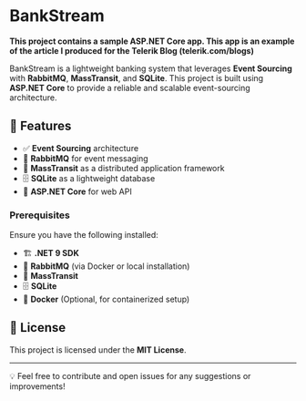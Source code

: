 # BankStream 

**This project contains a sample ASP.NET Core app. This app is an example of the article I produced for the Telerik Blog (telerik.com/blogs)**

BankStream is a lightweight banking system that leverages **Event Sourcing** with **RabbitMQ**, **MassTransit**, and **SQLite**. This project is built using **ASP.NET Core** to provide a reliable and scalable event-sourcing architecture.

## 📌 Features

- ✅ **Event Sourcing** architecture
- 📡 **RabbitMQ** for event messaging
- 🔄 **MassTransit** as a distributed application framework
- 🗄 **SQLite** as a lightweight database
- 🔧 **ASP.NET Core** for web API

### Prerequisites

Ensure you have the following installed:
- 🏗 **.NET 9 SDK**
- 🐇 **RabbitMQ** (via Docker or local installation)
- 🐘 **MassTransit**
- 🗄 **SQLite**
- 🐳 **Docker** (Optional, for containerized setup)

## 📜 License

This project is licensed under the **MIT License**.

---

💡 Feel free to contribute and open issues for any suggestions or improvements!

